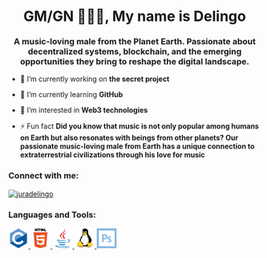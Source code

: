 <h1 align="center">GM/GN 👋👋👋, 
My name is Delingo</h1>
<h3 align="center">A music-loving male from the Planet Earth. Passionate about decentralized systems, blockchain, and the emerging opportunities they bring to reshape the digital landscape.</h3>

- 🔭 I’m currently working on **the secret project**

- 🌱 I’m currently learning **GitHub**

- 👯 I’m interested in **Web3 technologies**

- ⚡ Fun fact **Did you know that music is not only popular among humans on Earth but also resonates with beings from other planets? Our passionate music-loving male from Earth has a unique connection to extraterrestrial civilizations through his love for music**

<h3 align="left">Connect with me:</h3>
<p align="left">
<a href="https://twitter.com/juradelingo" target="blank"><img align="center" src="https://raw.githubusercontent.com/rahuldkjain/github-profile-readme-generator/master/src/images/icons/Social/twitter.svg" alt="juradelingo" height="30" width="40" /></a>
</p>

<h3 align="left">Languages and Tools:</h3>
<p align="left"> <a href="https://www.cprogramming.com/" target="_blank" rel="noreferrer"> <img src="https://raw.githubusercontent.com/devicons/devicon/master/icons/c/c-original.svg" alt="c" width="40" height="40"/> </a> <a href="https://www.w3.org/html/" target="_blank" rel="noreferrer"> <img src="https://raw.githubusercontent.com/devicons/devicon/master/icons/html5/html5-original-wordmark.svg" alt="html5" width="40" height="40"/> </a> <a href="https://www.java.com" target="_blank" rel="noreferrer"> <img src="https://raw.githubusercontent.com/devicons/devicon/master/icons/java/java-original.svg" alt="java" width="40" height="40"/> </a> <a href="https://www.linux.org/" target="_blank" rel="noreferrer"> <img src="https://raw.githubusercontent.com/devicons/devicon/master/icons/linux/linux-original.svg" alt="linux" width="40" height="40"/> </a> <a href="https://www.photoshop.com/en" target="_blank" rel="noreferrer"> <img src="https://raw.githubusercontent.com/devicons/devicon/master/icons/photoshop/photoshop-line.svg" alt="photoshop" width="40" height="40"/> </a> </p>
